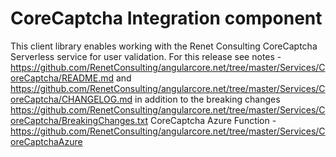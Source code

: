 ﻿# CoreCaptcha Integration component

This client library enables working with the Renet Consulting CoreCaptcha Serverless service for user validation.
For this release see notes - https://github.com/RenetConsulting/angularcore.net/tree/master/Services/CoreCaptcha/README.md and https://github.com/RenetConsulting/angularcore.net/tree/master/Services/CoreCaptcha/CHANGELOG.md
in addition to the breaking changes https://github.com/RenetConsulting/angularcore.net/tree/master/Services/CoreCaptcha/BreakingChanges.txt
CoreCaptcha Azure Function - https://github.com/RenetConsulting/angularcore.net/tree/master/Services/CoreCaptchaAzure
